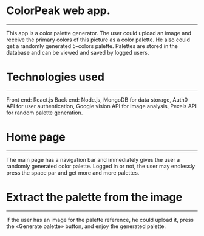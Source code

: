 
# ColorPeak web app. 
---

This app is a color palette generator. The user could upload an image and receive the primary colors of this picture as a color palette. He also could get a randomly generated 5-colors palette. Palettes are stored in the database and can be viewed and saved by logged users. 

# Technologies used
---
Front end: React.js
Back end: Node.js, MongoDB for data storage, Auth0 API for user authentication, Google vision API for image analysis, Pexels API for random palette generation. 

# Home page
---
The main page has a navigation bar and immediately gives the user a randomly generated color palette. Logged in or not, the user may endlessly press the space par and get more and more palettes. 

# Extract the palette from the image
---
If the user has an image for the palette reference, he could upload it, press the «Generate palette» button, and enjoy the generated palette. 